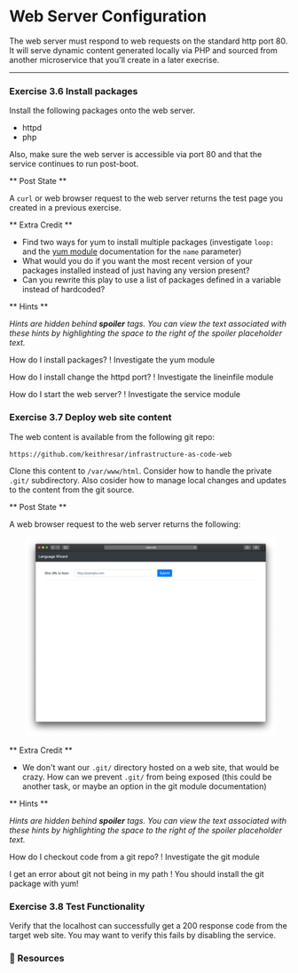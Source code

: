 # Web Server Configuration

The web server must respond to web requests on the standard http port 80.
It will serve dynamic content generated locally via PHP and sourced from another microservice
that you'll create in a later execrise.

<hr>


### Exercise 3.6 Install packages

Install the following packages onto the web server.  

* httpd
* php

Also, make sure the web server is accessible via port 80 and that the service continues to run post-boot.

** Post State **

A `curl` or web  browser request to the web server returns the test page you created in a previous exercise.


** Extra Credit **

* Find two ways for yum to install multiple packages (investigate `loop:` and the [yum module](https://docs.ansible.com/ansible/latest/modules/yum_module.html) documentation for the `name` parameter)
* What would you do if you want the most recent version of your packages installed instead of just having any version present?
* Can you rewrite this play to use a list of packages defined in a variable instead of hardcoded?


** Hints **

*Hints are hidden behind **spoiler** tags.  You can view the text associated with these hints by highlighting the space to the right of the *spoiler* placeholder text.*

How do I install packages?
! Investigate the yum module

How do I install change the httpd port?
! Investigate the lineinfile module

How do I start the web server?
! Investigate the service module



### Exercise 3.7 Deploy web site content

The web content is available from the following git repo:

```
https://github.com/keithresar/infrastructure-as-code-web
```

Clone this content to `/var/www/html`.  Consider how to handle the private `.git/` subdirectory.  Also
cosider how to manage local changes and updates to the content from the git source.

** Post State **

A web browser request to the web server returns the following:

<img src="/images/bootstrapping/web1.png" style="margin-left:2em;max-width:90%;">


** Extra Credit **

* We don't want our `.git/` directory hosted on a web site, that would be crazy. How can we prevent `.git/` from being exposed (this could be another task, or maybe an option in the git module documentation)


** Hints **

*Hints are hidden behind **spoiler** tags.  You can view the text associated with these hints by highlighting the space to the right of the *spoiler* placeholder text.*

How do I checkout code from a git repo?
! Investigate the git module

I get an error about git not being in my path
! You should install the git package with yum!



### Exercise 3.8 Test Functionality

Verify that the localhost can successfully get a 200 response code from
the target web site.  You may want to verify this fails by disabling the
service.


### 📗 Resources


